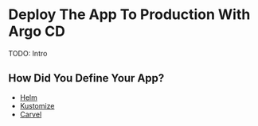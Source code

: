 # Deploy The App To Production With Argo CD

TODO: Intro

## How Did You Define Your App?

* [Helm](argo-cd-helm.md)
* [Kustomize](argo-cd-kustomize.md)
* [Carvel](argo-cd-carvel.md)
